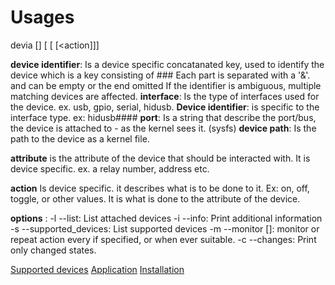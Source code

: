 # Usages

devia [<options>] [<device identifier> [<attribute> [<action]]]

**device identifier**:  Is a device specific concatanated key, used to identify the device which is a key consisting of <interface>#<device identifier>#<port>#<device path>
Each part is separated with a '&'. and can be empty or the end omitted
If the identifier is ambiguous, multiple matching devices are affected.
  **interface**: Is the type of interfaces used for the device. ex. usb, gpio, serial, hidusb.
  **Device identifier**: is specific to the interface type. ex: hidusb#<vendor id>#<product id>#<serial number>#<manufacturer string>
  **port**: Is a string that describe the port/bus, the device is attached to - as the kernel sees it. (sysfs)
  **device path**: Is the path to the device as a kernel file.

**attribute**  is the attribute of the device that should be interacted with. It is device specific. ex. a relay number, address etc.

**action**  Is device specific. it describes what is to be done to it. Ex: on, off, toggle, or other values. It is what is done to the attribute of the device.

**options** : 
  -l --list:  List attached devices
  -i --info:  Print additional information 
  -s --supported_devices: List supported devices
  -m --monitor [<milliseconds>]: monitor or repeat action every <milliseconds> if specified, or when ever suitable. 
  -c --changes: Print only changed states.



[Supported devices](interface.md)
[Application](application.md)
[Installation](install.md)


 




